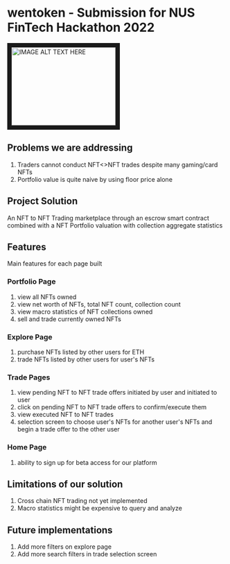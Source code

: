 # wentoken - Submission for NUS FinTech Hackathon 2022

<a href="http://www.youtube.com/watch?feature=player_embedded&v=ayVbUMYLJAY
" target="_blank"><img src="http://img.youtube.com/vi/YOUTUBE_VIDEO_ID_HERE/0.jpg" 
alt="IMAGE ALT TEXT HERE" width="240" height="180" border="10" /></a>

## Problems we are addressing

1. Traders cannot conduct NFT<>NFT trades despite many gaming/card NFTs
2. Portfolio value is quite naive by using floor price alone

## Project Solution

An NFT to NFT Trading marketplace through an escrow smart contract combined with a NFT Portfolio valuation with collection aggregate statistics

## Features

Main features for each page built

### Portfolio Page

1. view all NFTs owned
2. view net worth of NFTs, total NFT count, collection count
3. view macro statistics of NFT collections owned
4. sell and trade currently owned NFTs

### Explore Page

1. purchase NFTs listed by other users for ETH
2. trade NFTs listed by other users for user's NFTs

### Trade Pages

1. view pending NFT to NFT trade offers initiated by user and initiated to user
2. click on pending NFT to NFT trade offers to confirm/execute them
3. view executed NFT to NFT trades
4. selection screen to choose user's NFTs for another user's NFTs and begin a trade offer to the other user

### Home Page

1. ability to sign up for beta access for our platform

## Limitations of our solution

1. Cross chain NFT trading not yet implemented
2. Macro statistics might be expensive to query and analyze

## Future implementations

1. Add more filters on explore page
2. Add more search filters in trade selection screen
